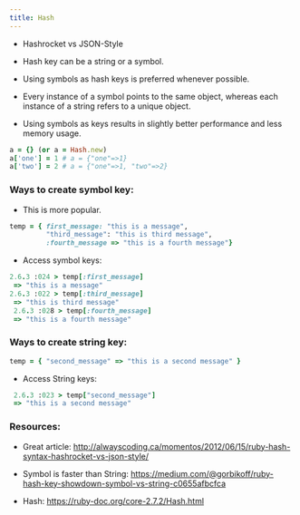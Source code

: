 ```yaml
---
title: Hash
---
```


- Hashrocket vs JSON-Style
- Hash key can be a string or a symbol.

- Using symbols as hash keys is preferred whenever possible.
- Every instance of a symbol points to the same object, whereas each instance of a string refers to a unique object.
- Using symbols as keys results in slightly better performance and less memory usage.

```rb
a = {} (or a = Hash.new)
a['one'] = 1 # a = {"one"=>1}
a['two'] = 2 # a = {"one"=>1, "two"=>2}
```

### Ways to create symbol key:
- This is more popular.

```rb
temp = { first_message: "this is a message",
         "third_message": "this is third message",
         :fourth_message => "this is a fourth message"}
```

- Access symbol keys:

```rb
2.6.3 :024 > temp[:first_message]
 => "this is a message"
2.6.3 :022 > temp[:third_message]
 => "this is third message"
 2.6.3 :028 > temp[:fourth_message]
 => "this is a fourth message"
```

### Ways to create string key:
```rb
temp = { "second_message" => "this is a second message" }
```

- Access String keys:

```rb
 2.6.3 :023 > temp["second_message"]
 => "this is a second message"
```

### Resources:
- Great article: http://alwayscoding.ca/momentos/2012/06/15/ruby-hash-syntax-hashrocket-vs-json-style/

- Symbol is faster than String: https://medium.com/@gorbikoff/ruby-hash-key-showdown-symbol-vs-string-c0655afbcfca

- Hash: https://ruby-doc.org/core-2.7.2/Hash.html
